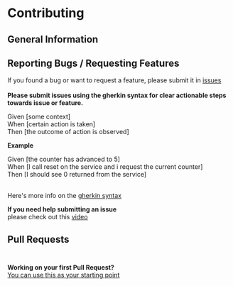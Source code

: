 # Contributing <br>

## General Information <br>


## Reporting Bugs / Requesting Features <br>
If you found a bug or want to request a feature, please submit it in [issues](https://github.com/RunOnFlux/fluxnode-multitool/issues) <br> <br>
**Please submit issues using the gherkin syntax for clear actionable steps towards issue or feature.** <br>

Given [some context]<br>
When [certain action is taken]<br>
Then [the outcome of action is observed] <br>

**Example** <br>

Given [the counter has advanced to 5]<br>
When [I call reset on the service and i request the current counter]<br>
Then [I should see 0 returned from the service] <br><br>

Here's more info on the [gherkin syntax](https://cucumber.io/docs/gherkin/)

**If you need help submitting an issue**<br>
please check out this [video](https://www.youtube.com/watch?v=TKJ4RdhyB5Y)

## Pull Requests<br><br>
**Working on your first Pull Request?** <br>
[You can use this as your starting point](https://www.youtube.com/watch?v=nT8KGYVurIU&t=2s)
